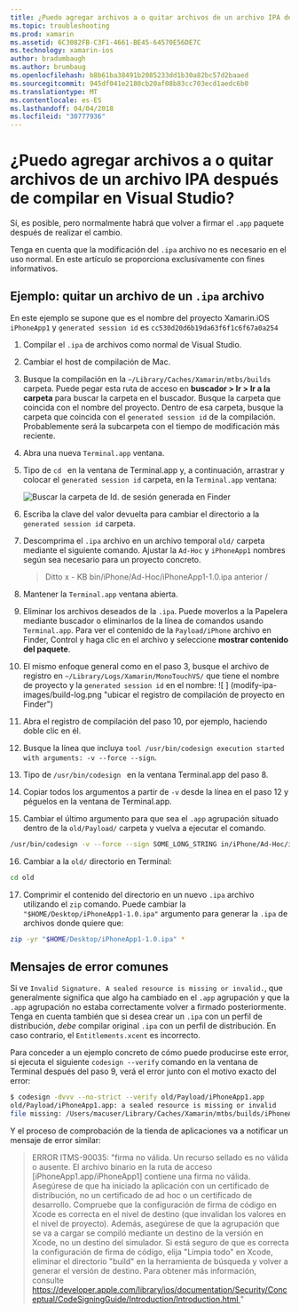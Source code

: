 ```yaml
---
title: ¿Puedo agregar archivos a o quitar archivos de un archivo IPA después de compilar en Visual Studio?
ms.topic: troubleshooting
ms.prod: xamarin
ms.assetid: 6C3082FB-C3F1-4661-BE45-64570E56DE7C
ms.technology: xamarin-ios
author: bradumbaugh
ms.author: brumbaug
ms.openlocfilehash: b8b61ba38491b2085233dd1b30a82bc57d2baaed
ms.sourcegitcommit: 945df041e2180cb20af08b83cc703ecd1aedc6b0
ms.translationtype: MT
ms.contentlocale: es-ES
ms.lasthandoff: 04/04/2018
ms.locfileid: "30777936"
---
```

# <a name="can-i-add-files-to-or-remove-files-from-an-ipa-file-after-building-it-in-visual-studio"></a>¿Puedo agregar archivos a o quitar archivos de un archivo IPA después de compilar en Visual Studio?

Sí, es posible, pero normalmente habrá que volver a firmar el `.app` paquete después de realizar el cambio.

Tenga en cuenta que la modificación del `.ipa` archivo no es necesario en el uso normal. En este artículo se proporciona exclusivamente con fines informativos.

## <a name="example-removing-a-file-from-a-ipa-archive"></a>Ejemplo: quitar un archivo de un `.ipa` archivo

En este ejemplo se supone que es el nombre del proyecto Xamarin.iOS `iPhoneApp1` y `generated session id` es `cc530d20d6b19da63f6f1c6f67a0a254`

1.  Compilar el `.ipa` de archivos como normal de Visual Studio.

2.  Cambiar el host de compilación de Mac.

3.  Busque la compilación en la `~/Library/Caches/Xamarin/mtbs/builds` carpeta. Puede pegar esta ruta de acceso en **buscador > Ir > Ir a la carpeta** para buscar la carpeta en el buscador. Busque la carpeta que coincida con el nombre del proyecto. Dentro de esa carpeta, busque la carpeta que coincida con el `generated session id` de la compilación. Probablemente será la subcarpeta con el tiempo de modificación más reciente.

4.  Abra una nueva `Terminal.app` ventana.

5.  Tipo de `cd ` en la ventana de Terminal.app y, a continuación, arrastrar y colocar el `generated session id` carpeta, en la `Terminal.app` ventana:

    ![](modify-ipa-images/session-id-folder.png "Buscar la carpeta de Id. de sesión generada en Finder")

6.  Escriba la clave del valor devuelta para cambiar el directorio a la `generated session id` carpeta.

7.  Descomprima el `.ipa` archivo en un archivo temporal `old/` carpeta mediante el siguiente comando. Ajustar la `Ad-Hoc` y `iPhoneApp1` nombres según sea necesario para un proyecto concreto.

    > Ditto x - KB bin/iPhone/Ad-Hoc/iPhoneApp1-1.0.ipa anterior /

8.  Mantener la `Terminal.app` ventana abierta.

9.  Eliminar los archivos deseados de la `.ipa`. Puede moverlos a la Papelera mediante buscador o eliminarlos de la línea de comandos usando `Terminal.app`. Para ver el contenido de la `Payload/iPhone` archivo en Finder, Control y haga clic en el archivo y seleccione **mostrar contenido del paquete**.

10.  El mismo enfoque general como en el paso 3, busque el archivo de registro en `~/Library/Logs/Xamarin/MonoTouchVS/` que tiene el nombre de proyecto y la `generated session id` en el nombre: ![ ] (modify-ipa-images/build-log.png "ubicar el registro de compilación de proyecto en Finder")

11.  Abra el registro de compilación del paso 10, por ejemplo, haciendo doble clic en él.

12.  Busque la línea que incluya `tool /usr/bin/codesign execution started with arguments: -v --force --sign`.

13.  Tipo de `/usr/bin/codesign ` en la ventana Terminal.app del paso 8.

14.  Copiar todos los argumentos a partir de `-v` desde la línea en el paso 12 y péguelos en la ventana de Terminal.app.

15.  Cambiar el último argumento para que sea el `.app` agrupación situado dentro de la `old/Payload/` carpeta y vuelva a ejecutar el comando.

```bash
/usr/bin/codesign -v --force --sign SOME_LONG_STRING in/iPhone/Ad-Hoc/iPhoneApp1.app/ResourceRules.plist --entitlements obj/iPhone/Ad-Hoc/Entitlements.xcent old/Payload/iPhoneApp1.app
```

16.  Cambiar a la `old/` directorio en Terminal:

```bash
cd old
```

17.  Comprimir el contenido del directorio en un nuevo `.ipa` archivo utilizando el `zip` comando. Puede cambiar la `"$HOME/Desktop/iPhoneApp1-1.0.ipa"` argumento para generar la `.ipa` de archivos donde quiere que:

```bash
zip -yr "$HOME/Desktop/iPhoneApp1-1.0.ipa" *
```

## <a name="common-error-messages"></a>Mensajes de error comunes

Si ve `Invalid Signature. A sealed resource is missing or invalid.`, que generalmente significa que algo ha cambiado en el `.app` agrupación y que la `.app` agrupación no estaba correctamente volver a firmado posteriormente. Tenga en cuenta también que si desea crear un `.ipa` con un perfil de distribución, _debe_ compilar original `.ipa` con un perfil de distribución. En caso contrario, el `Entitlements.xcent` es incorrecto.

Para conceder a un ejemplo concreto de cómo puede producirse este error, si ejecuta el siguiente `codesign --verify` comando en la ventana de Terminal después del paso 9, verá el error junto con el motivo exacto del error:

```bash
$ codesign -dvvv --no-strict --verify old/Payload/iPhoneApp1.app
old/Payload/iPhoneApp1.app: a sealed resource is missing or invalid
file missing: /Users/macuser/Library/Caches/Xamarin/mtbs/builds/iPhoneApp1/cc530d20d6b19da63f6f1c6f67a0a254/old/Payload/iPhoneApp1.app/MyFile.png
```

Y el proceso de comprobación de la tienda de aplicaciones va a notificar un mensaje de error similar:

> ERROR ITMS-90035: "firma no válida. Un recurso sellado es no válida o ausente. El archivo binario en la ruta de acceso [iPhoneApp1.app/iPhoneApp1] contiene una firma no válida. Asegúrese de que ha iniciado la aplicación con un certificado de distribución, no un certificado de ad hoc o un certificado de desarrollo. Compruebe que la configuración de firma de código en Xcode es correcta en el nivel de destino (que invalidan los valores en el nivel de proyecto). Además, asegúrese de que la agrupación que se va a cargar se compiló mediante un destino de la versión en Xcode, no un destino del simulador. Si está seguro de que es correcta la configuración de firma de código, elija "Limpia todo" en Xcode, eliminar el directorio "build" en la herramienta de búsqueda y volver a generar el versión de destino. Para obtener más información, consulte [ https://developer.apple.com/library/ios/documentation/Security/Conceptual/CodeSigningGuide/Introduction/Introduction.html ](https://developer.apple.com/library/ios/documentation/Security/Conceptual/CodeSigningGuide/Introduction/Introduction.html)"
